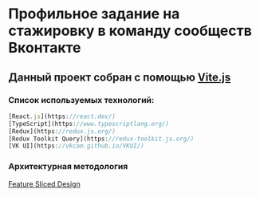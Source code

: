 # Профильное задание на стажировку в команду сообществ Вконтакте

## Данный проект собран с помощью [Vite.js](https://vitejs.dev/)

### Список используемых технологий:
```js
[React.js](https://react.dev/)
[TypeScript](https://www.typescriptlang.org/)
[Redux](https://redux.js.org/)
[Redux Toolkit Query](https://redux-toolkit.js.org/)
[VK UI](https://vkcom.github.io/VKUI/)
```
### Архитектурная методология
[Feature Sliced Design](https://feature-sliced.design/)
